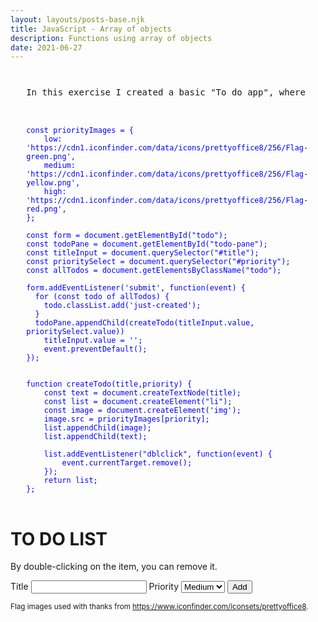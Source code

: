 ```yaml
---
layout: layouts/posts-base.njk
title: JavaScript - Array of objects
description: Functions using array of objects
date: 2021-06-27
---
```

<pre style="margin:5%;">

In this exercise I created a basic "To do app", where the user can add a task in the list or delete it when needed.


<code style="color: blue">
const priorityImages = {
	low: 'https://cdn1.iconfinder.com/data/icons/prettyoffice8/256/Flag-green.png',
	medium: 'https://cdn1.iconfinder.com/data/icons/prettyoffice8/256/Flag-yellow.png',
	high: 'https://cdn1.iconfinder.com/data/icons/prettyoffice8/256/Flag-red.png',
};

const form = document.getElementById("todo");
const todoPane = document.getElementById("todo-pane");
const titleInput = document.querySelector("#title");
const prioritySelect = document.querySelector("#priority");
const allTodos = document.getElementsByClassName("todo");

form.addEventListener('submit', function(event) {
  for (const todo of allTodos) {
    todo.classList.add('just-created');
  }
  todoPane.appendChild(createTodo(titleInput.value, prioritySelect.value))
	titleInput.value = '';
	event.preventDefault();
});


function createTodo(title,priority) {
	const text = document.createTextNode(title);
    const list = document.createElement("li");
    const image = document.createElement('img');
    image.src = priorityImages[priority];
    list.appendChild(image);
	list.appendChild(text);
  
    list.addEventListener("dblclick", function(event) {
        event.currentTarget.remove();
    });
	return list;
};
</code>
</pre>

<div class="container">
  <h1>TO DO LIST</h1>
  <p>By double-clicking on the item, you can remove it.</p>
  <form id="todo">
    <label for="title">Title</label>
    <input type="text" name="title" id="title" required>
    <label for="priority">Priority</label>
    <select name="priority" id="priority">
      <option value="low">Low</option>
      <option value="medium" selected>Medium</option>
      <option value="high">High</option>
    </select>
    <button>Add</button>
    
  </form>
  <ul id="todo-pane"></ul>
    <small>
      Flag images used with thanks from <a href="https://www.iconfinder.com/iconsets/prettyoffice8">https://www.iconfinder.com/iconsets/prettyoffice8</a>.
    </small>
</div>
<script>
    const priorityImages = {
	low: 'https://cdn1.iconfinder.com/data/icons/prettyoffice8/256/Flag-green.png',
	medium: 'https://cdn1.iconfinder.com/data/icons/prettyoffice8/256/Flag-yellow.png',
	high: 'https://cdn1.iconfinder.com/data/icons/prettyoffice8/256/Flag-red.png',
};

const form = document.getElementById("todo");
const todoPane = document.getElementById("todo-pane");
const titleInput = document.querySelector("#title");
const prioritySelect = document.querySelector("#priority");
const allTodos = document.getElementsByClassName("todo");

form.addEventListener('submit', function(event) {
  for (const todo of allTodos) {
    todo.classList.add('just-created');
  }
  todoPane.appendChild(createTodo(titleInput.value, prioritySelect.value))
	titleInput.value = '';
	event.preventDefault();
});


function createTodo(title,priority) {
	const text = document.createTextNode(title);
    const list = document.createElement("li");
    const image = document.createElement('img');
    image.src = priorityImages[priority];
    list.appendChild(image);
	list.appendChild(text);
  
    list.addEventListener("dblclick", function(event) {
        event.currentTarget.remove();
    });
	return list;
};
</script>

